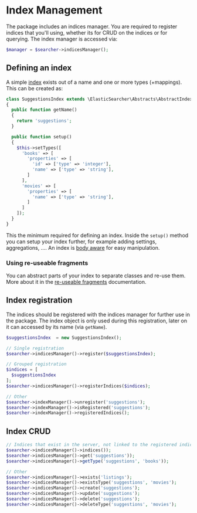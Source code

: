 # Index Management

The package includes an indices manager. You are required to register indices that you'll using, whether its for
CRUD on the indices or for querying. The index manager is accessed via:

```php
$manager = $searcher->indicesManager();
```

## Defining an index

A simple [index](http://www.elasticsearch.org/guide/en/elasticsearch/reference/current/_basic_concepts.html#_index) exists
out of a name and one or more types (+mappings). This can be created as:

```php
class SuggestionsIndex extends \ElasticSearcher\Abstracts\AbstractIndex
{
  public function getName()
  {
    return 'suggestions';
  }

  public function setup()
  {
    $this->setTypes([
      'books' => [
        'properties' => [
          'id' => ['type' => 'integer'],
          'name' => ['type' => 'string'],
        ]
      ],
      'movies' => [
        'properties' => [
          'name' => ['type' => 'string'],
        ]
      ]
    ]);
  }
}
```

This the minimum required for defining an index. Inside the `setup()` method you can setup your index further,
for example adding settings, aggregations, .... An index is [body aware](https://github.com/madewithlove/elasticsearcher/tree/master/src/Traits/BodyTrait.php)
for easy manipulation.

### Using re-useable fragments

You can abstract parts of your index to separate classes and re-use them. More about it in the [re-useable fragments](re-useable-fragments.md)
documentation.

## Index registration

The indices should be registered with the indices manager for further use in the package. The index object is only
used during this registration, later on it can accessed by its name (via `getName`).

```php
$suggestionsIndex  = new SuggestionsIndex();

// Single registration
$searcher->indicesManager()->register($suggestionsIndex);

// Grouped registration
$indices = [
  $suggestionsIndex
];
$searcher->indicesManager()->registerIndices($indices);

// Other
$searcher->indexManager()->unregister('suggestions');
$searcher->indexManager()->isRegistered('suggestions');
$searcher->indexManager()->registeredIndices();
```

## Index CRUD

```php
// Indices that exist in the server, not linked to the registered indices.
$searcher->indicesManager()->indices());
$searcher->indicesManager()->get('suggestions'));
$searcher->indicesManager()->getType('suggestions', 'books'));

// Other
$searcher->indicesManager()->exists('listings');
$searcher->indicesManager()->existsType('suggestions', 'movies');
$searcher->indicesManager()->create('suggestions');
$searcher->indicesManager()->update('suggestions');
$searcher->indicesManager()->delete('suggestions');
$searcher->indicesManager()->deleteType('suggestions', 'movies');
```
